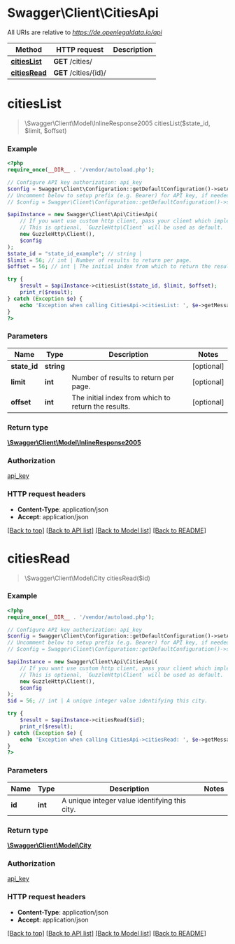 # Swagger\Client\CitiesApi

All URIs are relative to *https://de.openlegaldata.io/api*

Method | HTTP request | Description
------------- | ------------- | -------------
[**citiesList**](CitiesApi.md#citiesList) | **GET** /cities/ | 
[**citiesRead**](CitiesApi.md#citiesRead) | **GET** /cities/{id}/ | 


# **citiesList**
> \Swagger\Client\Model\InlineResponse2005 citiesList($state_id, $limit, $offset)





### Example
```php
<?php
require_once(__DIR__ . '/vendor/autoload.php');

// Configure API key authorization: api_key
$config = Swagger\Client\Configuration::getDefaultConfiguration()->setApiKey('Authorization', 'YOUR_API_KEY');
// Uncomment below to setup prefix (e.g. Bearer) for API key, if needed
// $config = Swagger\Client\Configuration::getDefaultConfiguration()->setApiKeyPrefix('Authorization', 'Bearer');

$apiInstance = new Swagger\Client\Api\CitiesApi(
    // If you want use custom http client, pass your client which implements `GuzzleHttp\ClientInterface`.
    // This is optional, `GuzzleHttp\Client` will be used as default.
    new GuzzleHttp\Client(),
    $config
);
$state_id = "state_id_example"; // string | 
$limit = 56; // int | Number of results to return per page.
$offset = 56; // int | The initial index from which to return the results.

try {
    $result = $apiInstance->citiesList($state_id, $limit, $offset);
    print_r($result);
} catch (Exception $e) {
    echo 'Exception when calling CitiesApi->citiesList: ', $e->getMessage(), PHP_EOL;
}
?>
```

### Parameters

Name | Type | Description  | Notes
------------- | ------------- | ------------- | -------------
 **state_id** | **string**|  | [optional]
 **limit** | **int**| Number of results to return per page. | [optional]
 **offset** | **int**| The initial index from which to return the results. | [optional]

### Return type

[**\Swagger\Client\Model\InlineResponse2005**](../Model/InlineResponse2005.md)

### Authorization

[api_key](../../README.md#api_key)

### HTTP request headers

 - **Content-Type**: application/json
 - **Accept**: application/json

[[Back to top]](#) [[Back to API list]](../../README.md#documentation-for-api-endpoints) [[Back to Model list]](../../README.md#documentation-for-models) [[Back to README]](../../README.md)

# **citiesRead**
> \Swagger\Client\Model\City citiesRead($id)





### Example
```php
<?php
require_once(__DIR__ . '/vendor/autoload.php');

// Configure API key authorization: api_key
$config = Swagger\Client\Configuration::getDefaultConfiguration()->setApiKey('Authorization', 'YOUR_API_KEY');
// Uncomment below to setup prefix (e.g. Bearer) for API key, if needed
// $config = Swagger\Client\Configuration::getDefaultConfiguration()->setApiKeyPrefix('Authorization', 'Bearer');

$apiInstance = new Swagger\Client\Api\CitiesApi(
    // If you want use custom http client, pass your client which implements `GuzzleHttp\ClientInterface`.
    // This is optional, `GuzzleHttp\Client` will be used as default.
    new GuzzleHttp\Client(),
    $config
);
$id = 56; // int | A unique integer value identifying this city.

try {
    $result = $apiInstance->citiesRead($id);
    print_r($result);
} catch (Exception $e) {
    echo 'Exception when calling CitiesApi->citiesRead: ', $e->getMessage(), PHP_EOL;
}
?>
```

### Parameters

Name | Type | Description  | Notes
------------- | ------------- | ------------- | -------------
 **id** | **int**| A unique integer value identifying this city. |

### Return type

[**\Swagger\Client\Model\City**](../Model/City.md)

### Authorization

[api_key](../../README.md#api_key)

### HTTP request headers

 - **Content-Type**: application/json
 - **Accept**: application/json

[[Back to top]](#) [[Back to API list]](../../README.md#documentation-for-api-endpoints) [[Back to Model list]](../../README.md#documentation-for-models) [[Back to README]](../../README.md)


